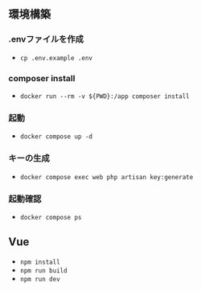 ## 環境構築

### .envファイルを作成
- `cp .env.example .env`

### composer install
- `docker run --rm -v ${PWD}:/app composer install`

### 起動
- `docker compose up -d`

### キーの生成
- `docker compose exec web php artisan key:generate`

### 起動確認
- `docker compose ps`

## Vue
- `npm install`
- `npm run build`
- `npm run dev`

